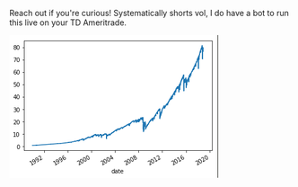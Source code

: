 Reach out if you're curious! Systematically shorts vol, I do have a bot to run this live on your TD Ameritrade.

![alt text](https://raw.githubusercontent.com/jacobsolawetz/options_backtester/master/bt.png)

